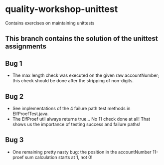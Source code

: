 # quality-workshop-unittest
Contains exercises on maintaining unittests

## This branch contains the solution of the unittest assignments

## Bug 1
 
- The max length check was executed on the given raw accountNumber; this check should be done after the stripping of non-digits.

## Bug 2

- See implementations of the 4 failure path test methods in ElfProefTest.java.
- The ElfProef util always returns true... No 11 check done at all! That shows us the importance of testing success and failure paths!
  
## Bug 3
  
- One remaining pretty nasty bug: the position in the accountNumber 11-proef sum calculation starts at 1, not 0!